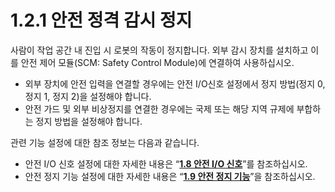 # 1.2.1 안전 정격 감시 정지

사람이 작업 공간 내 진입 시 로봇의 작동이 정지합니다. 외부 감시 장치를 설치하고 이를 안전 제어 모듈(SCM: Safety Control Module)에 연결하여 사용하십시오.

* 외부 장치에 안전 입력을 연결할 경우에는 안전 I/O신호 설정에서 정지 방법(정지 0, 정지 1, 정지 2)을 설정해야 합니다.
* 안전 가드 및 외부 비상정지를 연결한 경우에는 국제 또는 해당 지역 규제에 부합하는 정지 방법을 설정해야 합니다.

관련 기능 설정에 대한 참조 정보는 다음과 같습니다.

* 안전 I/O 신호 설정에 대한 자세한 내용은 “[**1.8 안전 I/O 신호**](../1.8-safety-io-signal.md)”를 참조하십시오.
* 안전 정지 기능 설정에 대한 자세한 내용은 “[**1.9 안전 정지 기능**](../1-9-safety-stop-function.md)”을 참조하십시오.
